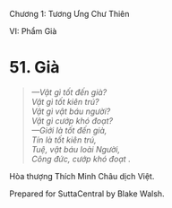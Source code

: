 

Chương 1: Tương Ưng Chư Thiên

VI: Phẩm Già

# 51\. Già

> _—Vật gì tốt đến già?  
> Vật gì tốt kiên trú?  
> Vật gì vật báu người?  
> Vật gì cướp khó đoạt?  
> —Giới là tốt đến già,  
> Tín là tốt kiên trú,  
> Tuệ, vật báu loài Người,  
> Công đức, cướp khó đoạt_ .

Hòa thượng Thích Minh Châu dịch Việt.

Prepared for SuttaCentral by Blake Walsh.